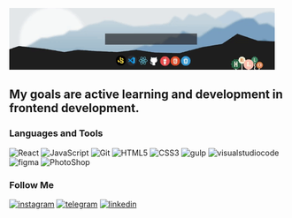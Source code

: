 ![Header](https://raw.githubusercontent.com/Bohdan-ybf/bohdan-ybf/2d5b4e231c7087d6145a95ca801cfbadb08afe39/assets/giphy.gif)

## My goals are active learning and development in frontend development.

### Languages and Tools

![React](https://img.shields.io/badge/-React-1E1E1E?style=for-the-badge&logo=React)
![JavaScript](https://img.shields.io/badge/-java%20script-1E1E1E?style=for-the-badge&logo=javascript)
![Git](https://img.shields.io/badge/-Git-1E1E1E?style=for-the-badge&logo=Git)
![HTML5](https://img.shields.io/badge/-HTML5-1E1E1E?style=for-the-badge&logo=HTML5)
![CSS3](https://img.shields.io/badge/-CSS3-1E1E1E?style=for-the-badge&logo=CSS3&logoColor=3595CF)
![gulp](https://img.shields.io/badge/-gulp-1E1E1E?style=for-the-badge&logo=gulp)
![visualstudiocode](https://img.shields.io/badge/-visual%20studio%20code-1E1E1E?style=for-the-badge&logo=visualstudiocode&logoColor=2F7EB3)
![figma](https://img.shields.io/badge/-figma-1E1E1E?style=for-the-badge&logo=figma)
![PhotoShop](https://img.shields.io/badge/-PhotoShop-1E1E1E?style=for-the-badge&logo=adobe&logoColor=DB2219)

### Follow Me

[![instagram](https://img.shields.io/badge/-instagram-1E1E1E?style=for-the-badge&logo=instagram)](https://www.instagram.com/yaronnyi_bogdan_/)
[![telegram](https://img.shields.io/badge/-telegram-1E1E1E?style=for-the-badge&logo=telegram)](https://t.me/boh_dan98)
[![linkedin](https://img.shields.io/badge/-linkedin-1E1E1E?style=for-the-badge&logo=linkedin&logoColor=0A66C2)](https://www.linkedin.com/in/bohdan-yaronnyi-570089237/)
